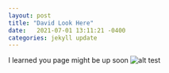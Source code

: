 ```yaml
---
layout: post
title: "David Look Here"
date:   2021-07-01 13:11:21 -0400
categories: jekyll update
---
```

I learned you page might be up soon
![alt test](https://external-content.duckduckgo.com/iu/?u=https%3A%2F%2Ftse1.mm.bing.net%2Fth%3Fid%3DOIP.9xwouMtB6dvNggneoQS4bAHaHa%26pid%3DApi%26h%3D160&f=1)